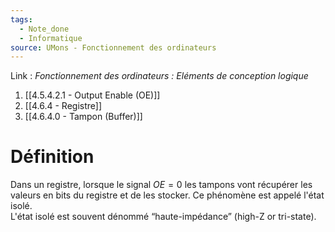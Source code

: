 ```yaml
---
tags:
  - Note_done
  - Informatique
source: UMons - Fonctionnement des ordinateurs
---
```


Link :
_Fonctionnement des ordinateurs : Eléments de conception logique_
1. [[4.5.4.2.1 - Output Enable (OE)]]
2. [[4.6.4 - Registre]]
3. [[4.6.4.0 - Tampon (Buffer)]]

# Définition
Dans un registre, lorsque le signal $OE=0$ les tampons vont récupérer les valeurs en bits du registre et de les stocker. Ce phénomène est appelé l'état isolé.
\
L'état isolé est souvent dénommé “haute-impédance” (high-Z or tri-state). 
